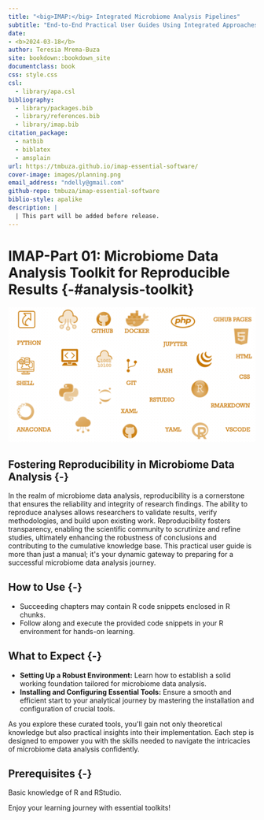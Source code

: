 ```yaml
--- 
title: "<big>IMAP:</big> Integrated Microbiome Analysis Pipelines"
subtitle: "End-to-End Practical User Guides Using Integrated Approaches"
date:
- <b>2024-03-18</b>
author: Teresia Mrema-Buza
site: bookdown::bookdown_site
documentclass: book
css: style.css
csl: 
  - library/apa.csl
bibliography:
  - library/packages.bib
  - library/references.bib
  - library/imap.bib
citation_package:
  - natbib
  - biblatex
  - amsplain
url: https://tmbuza.github.io/imap-essential-software/
cover-image: images/planning.png
email_address: "ndelly@gmail.com"
github-repo: tmbuza/imap-essential-software
biblio-style: apalike
description: |
  | This part will be added before release.
---
```





<!-- # Google fonts -->
<link rel="preconnect" href="https://fonts.googleapis.com">
<link rel="preconnect" href="https://fonts.gstatic.com" crossorigin>
<link href="https://fonts.googleapis.com/css2?family=Anton" rel="stylesheet">
<link href="https://fonts.googleapis.com/css2?family=Roboto:wght@100;300;400;500;700,900&display=swap" rel="stylesheet">
<link href="https://fonts.googleapis.com/css2?family=Oswald:wght@300;400;700&display=swap" rel="stylesheet">
<link href="https://fonts.googleapis.com/css2?family=Merriweather:wght@300;400;700&display=swap" rel="stylesheet">
<link href="https://fonts.googleapis.com/css2?family=Montserrat:wght@100;200;300;400;700&display=swap" rel="stylesheet">

<!-- # CSS -->
<link rel="stylesheet" href="https://cdnjs.cloudflare.com/ajax/libs/font-awesome/5.15.3/css/all.min.css">
<link rel="stylesheet" href="https://cdnjs.cloudflare.com/ajax/libs/animate.css/4.1.1/animate.min.css">



# **IMAP-Part 01**: Microbiome Data Analysis Toolkit for Reproducible Results {-#analysis-toolkit}

![](images/software.png)

## Fostering Reproducibility in Microbiome Data Analysis {-}

In the realm of microbiome data analysis, reproducibility is a cornerstone that ensures the reliability and integrity of research findings. The ability to reproduce analyses allows researchers to validate results, verify methodologies, and build upon existing work. Reproducibility fosters transparency, enabling the scientific community to scrutinize and refine studies, ultimately enhancing the robustness of conclusions and contributing to the cumulative knowledge base. This practical user guide is more than just a manual; it's your dynamic gateway to preparing for a successful microbiome data analysis journey.

## How to Use {-}
- Succeeding chapters may contain R code snippets enclosed in R chunks.
- Follow along and execute the provided code snippets in your R environment for hands-on learning.

## What to Expect {-}
- **Setting Up a Robust Environment:** Learn how to establish a solid working foundation tailored for microbiome data analysis.
- **Installing and Configuring Essential Tools:** Ensure a smooth and efficient start to your analytical journey by mastering the installation and configuration of crucial tools.

As you explore these curated tools, you'll gain not only theoretical knowledge but also practical insights into their implementation. Each step is designed to empower you with the skills needed to navigate the intricacies of microbiome data analysis confidently.

## Prerequisites {-}
Basic knowledge of R and RStudio.

Enjoy your learning journey with essential toolkits!
